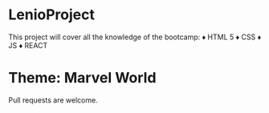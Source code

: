 # LenioProject

This project will cover all the knowledge of the bootcamp:
♦ HTML 5
♦ CSS
♦ JS
♦ REACT

# Theme: Marvel World 

Pull requests are welcome.

